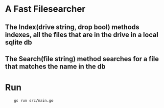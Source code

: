 # A Fast Filesearcher

## The Index(drive string, drop bool) methods indexes, all the files that are in the drive in a local sqlite db
## The Search(file string) method searches for a file that matches the name in the db

# Run 
```bash
    go run src/main.go
```

